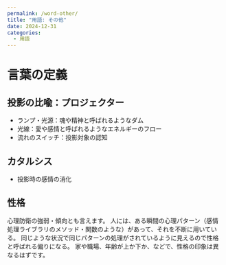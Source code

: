 ```yaml
---
permalink: /word-other/
title: "用語: その他"
date: 2024-12-31
categories:
  - 用語
---
```


# 言葉の定義

## 投影の比喩：プロジェクター

- ランプ・光源：魂や精神と呼ばれるようなダム
- 光線：愛や感情と呼ばれるようなエネルギーのフロー
- 流れのスイッチ：投影対象の認知

## カタルシス

- 投影時の感情の消化

## 性格

心理防衛の強弱・傾向とも言えます。
人には、ある瞬間の心理パターン（感情処理ライブラリのメソッド・関数のような）があって、それを不断に用いている。
同じような状況で同じパターンの処理がされているように見えるので性格と呼ばれる偏りになる。
家や職場、年齢が上か下か、などで、性格の印象は異なるはずです。  

